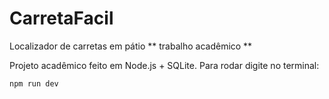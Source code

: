 # CarretaFacil
Localizador de carretas em pátio ** trabalho acadêmico **

Projeto acadêmico feito em Node.js + SQLite.
Para rodar digite no terminal:
```
npm run dev
```
